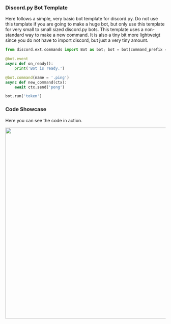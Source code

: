 ### Discord.py Bot Template
Here follows a simple, very basic bot template for discord.py. Do not use this template if you are going to make a huge bot, but only use this template for very small to small sized discord.py bots. This template uses a non-standard way to make a new command. It is also a tiny bit more lightweigt since you do not have to import discord, but just a very tiny amount.<br>
```python
from discord.ext.commands import Bot as bot; bot = bot(command_prefix = '')

@bot.event
async def on_ready():
	print('Bot is ready.')

@bot.command(name = '.ping')
async def new_command(ctx):
	await ctx.send('pong')

bot.run('token')
```
### Code Showcase
Here you can see the code in action.<br>

<img src="https://cdn.discordapp.com/attachments/734337167848898574/845720174870265886/general-Google-Chrome-2021-05-22-19-27-59.gif" width="600px">
